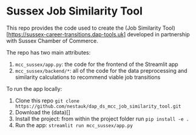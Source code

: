 # Sussex Job Similarity Tool

This repo provides the code used to create the (Job Similarity Tool)[https://sussex-career-transitions.dap-tools.uk] developed in partnership with Sussex Chamber of Commerce.

The repo has two main attributes:

  1. `mcc_sussex/app.py`: the code for the frontend of the Streamlit app
  2. `mcc_sussex/backend/*`: all of the code for the data preprocessing and similarity calculations to recommend viable job transitions


To run the app locally:
1. Clone this repo `git clone https://github.com/nestauk/dap_ds_mcc_job_similarity_tool.git`
2. Download the (data)[]
3. Install the project: from within the project folder run `pip install -e .`
4. Run the app: `streamlit run mcc_sussex/app.py`
